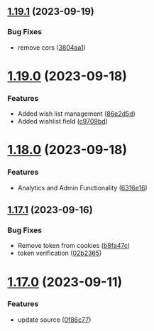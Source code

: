 ## [1.19.1](https://github.com/hossainchisty/LeafLine-Server/compare/v1.19.0...v1.19.1) (2023-09-19)


### Bug Fixes

* remove cors ([3804aa1](https://github.com/hossainchisty/LeafLine-Server/commit/3804aa1e2d6273a4eb9b40b35667d901ac9ccb24))



# [1.19.0](https://github.com/hossainchisty/LeafLine-Server/compare/v1.18.0...v1.19.0) (2023-09-18)


### Features

* Added wish list management ([86e2d5d](https://github.com/hossainchisty/LeafLine-Server/commit/86e2d5d0e0fabd291feeac785c22accadc3d55c2))
* Added wishlist field ([c9709bd](https://github.com/hossainchisty/LeafLine-Server/commit/c9709bdba2a60a64aae4c30475d315a89a033343))



# [1.18.0](https://github.com/hossainchisty/LeafLine-Server/compare/v1.17.1...v1.18.0) (2023-09-18)


### Features

* Analytics and Admin Functionality ([6316e16](https://github.com/hossainchisty/LeafLine-Server/commit/6316e16c3c4cdb8477ba578b290b1bf7e889205e))



## [1.17.1](https://github.com/hossainchisty/LeafLine-Server/compare/v1.17.0...v1.17.1) (2023-09-16)


### Bug Fixes

* Remove token from cookies ([b8fa47c](https://github.com/hossainchisty/LeafLine-Server/commit/b8fa47ce5dcb4177b79694063046ce5cd3a083c4))
* token verification ([02b2365](https://github.com/hossainchisty/LeafLine-Server/commit/02b236551a508b6c98346448958d01c71f351a26))



# [1.17.0](https://github.com/hossainchisty/LeafLine-Server/compare/v1.16.0...v1.17.0) (2023-09-11)


### Features

* update source ([0f86c77](https://github.com/hossainchisty/LeafLine-Server/commit/0f86c771bf4944997e5d228f620d15bfc321d0a6))



